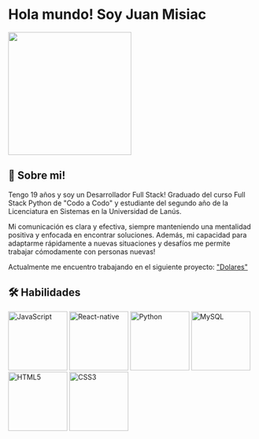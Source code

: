<!--
**juanmisiac/juanmisiac** is a ✨ _special_ ✨ repository because its `README.md` (this file) appears on your GitHub profile.

Here are some ideas to get you started:

- 🔭 I’m currently working on ...
- 🌱 I’m currently learning ...
- 👯 I’m looking to collaborate on ...
- 🤔 I’m looking for help with ...
- 💬 Ask me about ...
- 📫 How to reach me: ...
- 😄 Pronouns: ...
- ⚡ Fun fact: ...
-->

# Hola mundo! Soy Juan Misiac
<img src="https://media.giphy.com/media/zOvBKUUEERdNm/giphy.gif" align="center" width="250"/>

## 🚀 Sobre mi!
Tengo 19 años y soy un Desarrollador Full Stack!
Graduado del curso Full Stack Python de "Codo a Codo"
y estudiante del segundo año de la Licenciatura en Sistemas en la Universidad de Lanús.

Mi comunicación es clara y efectiva, siempre manteniendo una mentalidad positiva y enfocada en encontrar soluciones. Además, mi capacidad para adaptarme rápidamente a nuevas situaciones y desafíos me permite trabajar cómodamente con personas nuevas!

Actualmente me encuentro trabajando en el siguiente proyecto: <a href="https://github.com/juanmisiac/dolares"> "Dolares"</a>

## 🛠 Habilidades
<div align="left">
    <img src="https://img.icons8.com/color/144/javascript--v1.png" width="120" alt="JavaScript"/>
    <img src="https://img.icons8.com/color/144/react-native.png" width="120" alt="React-native"/>
    <img src="https://img.icons8.com/color/144/python--v1.png" width="120" alt="Python"/>
    <img src="https://img.icons8.com/fluency/144/mysql-logo.png" width="120" alt="MySQL"/>
    <img src="https://img.icons8.com/color/2x/html-5.png" width="120" alt="HTML5">
    <img src="https://img.icons8.com/color/2x/css3.png" width="120" alt="CSS3">
</div>
